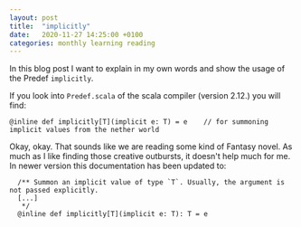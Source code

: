 ```yaml
---
layout: post
title:  "implicitly"
date:   2020-11-27 14:25:00 +0100
categories: monthly learning reading
---
```


In this blog post I want to explain in my own words and show the usage of the Predef `implicitly`.


If you look into `Predef.scala` of the scala compiler (version 2.12.) you will find:
```
@inline def implicitly[T](implicit e: T) = e    // for summoning implicit values from the nether world
```
Okay, okay. That sounds like we are reading some kind of Fantasy novel.
As much as I like finding those creative outbursts, it doesn't help much for me.
In newer version this documentation has been updated to:
```
  /** Summon an implicit value of type `T`. Usually, the argument is not passed explicitly.
  [...]
   */
  @inline def implicitly[T](implicit e: T): T = e
```

